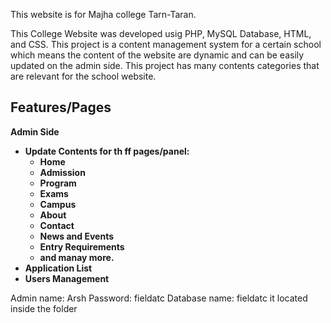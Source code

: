<p>This website is for Majha college Tarn-Taran. </p>
<p>This College Website was developed usig PHP, MySQL Database, HTML, and CSS. This project is a content management system for a certain school which means the content of the website are dynamic and can be easily updated on the admin side. This project has many contents categories that are relevant for the school website.</p>

<h2>Features/Pages</h2>
<strong>Admin Side</strong>
<ul>
	<li><strong>Update Contents for th ff pages/panel:</strong><br>
		<ul>
			<li><strong>Home</strong></li>
			<li><strong>Admission</strong></li>
			<li><strong>Program</strong></li>
			<li><strong>Exams</strong></li>
			<li><strong>Campus</strong></li>
			<li><strong>About</strong></li>
			<li><strong>Contact</strong></li>
			<li><strong>News and Events</strong></li>
			<li><strong>Entry Requirements</strong></li>
			<li><strong>and manay more.</strong></li>
		</ul>
	</li>
	<li><strong>Application List</strong></li>
	<li><strong>Users Management</strong></li>
</ul>
Admin name: Arsh
Password: fieldatc
 Database name: fieldatc it located inside the folder
